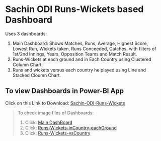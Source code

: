 # Sachin ODI Runs-Wickets based Dashboard

Uses 3 dashboards:
1.  Main Dashboard: Shows Matches, Runs, Average, Highest Score, Lowest Run, Wickets taken, Runs Conceeded, Catches, with filters of 1st/2nd Innings, Years, Opposition Teams and Match Result.
2.  Runs-Wickets at each ground and in Each Country using Clustered Column Chart.
3.  Runs and wickets versus each country he played using Line and Stacked Cloumn Chart.

## To view Dashboards in Power-BI App
Click on this Link to Download: [Sachin-ODI-Runs-Wickets](https://github.com/pk-iitdhn/Sachin-ODI-Runs-Wickets/blob/main/sachinODI.pbix)
> To check image files of Dashboards:
> 1.  Click: [Main DashBoard](https://github.com/pk-iitdhn/Sachin-ODI-Runs-Wickets/blob/main/1.jpg)
> 2.  Click: [Runs-Wickets-inCountry-eachGround](https://github.com/pk-iitdhn/Sachin-ODI-Runs-Wickets/blob/main/2.jpg)
> 3.  Click: [Runs-Wickets-vsCountry](https://github.com/pk-iitdhn/Sachin-ODI-Runs-Wickets/blob/main/3.jpg)
